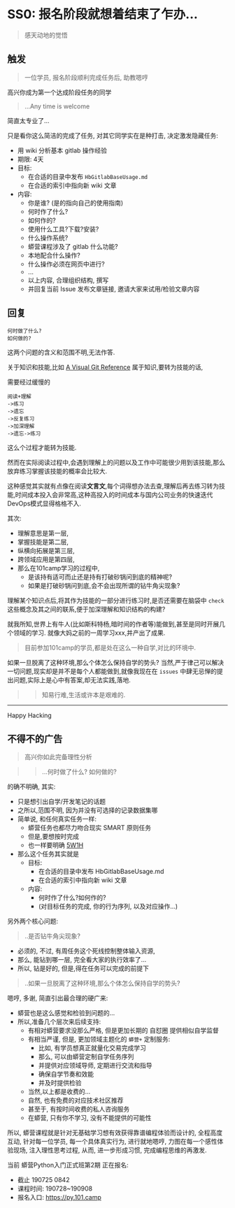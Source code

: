 # SS0: 报名阶段就想着结束了乍办...
> 感天动地的觉悟


## 触发
> 一位学员, 报名阶段顺利完成任务后, 助教嗯哼

高兴你成为第一个达成阶段任务的同学

> ...Any time is welcome

简直太专业了...

只是看你这么简洁的完成了任务, 对其它同学实在是种打击, 
决定激发隐藏任务:

- 用 wiki 分析基本 gitlab 操作经验
- 期限: 4天
- 目标:
    + 在合适的目录中发布 `HbGitlabBaseUsage.md`
    + 在合适的索引中指向新 wiki 文章
- 内容:
    + 你是谁? (是的指向自己的使用指南)
    + 何时作了什么?
    + 如何作的?
    + 使用什么工具?下载?安装?
    + 什么操作系统?
    + 蟒营课程涉及了 gitlab 什么功能?
    + 本地配合什么操作?
    + 什么操作必须在网页中进行?
    + ...
    + 以上内容, 合理组织结构, 撰写
    + 并回复当前 Issue 发布文章链接, 邀请大家来试用/检验文章内容


## 回复

    何时做了什么?
    如何做的?

这两个问题的含义和范围不明,无法作答. 

关于知识和技能,比如 [A Visual Git Reference](https://marklodato.github.io/visual-git-guide/index-en.html) 属于知识,要转为技能的话,

需要经过缓慢的

    阅读+理解
    ->练习
    ->遗忘
    ->反复练习
    ->加深理解
    ->遗忘->练习

这么个过程才能转为技能. 

然而在实际阅读过程中,会遇到理解上的问题以及工作中可能很少用到该技能,那么放弃练习掌握该技能的概率会比较大. 

这种感觉其实就有点像在阅读**文言文**,每个词得想办法去查,理解后再去练习转为技能,时间成本投入会非常高,这种高投入的时间成本与国内公司业务的快速迭代DevOps模式显得格格不入. 

其次:

- 理解意思是第一层,
- 掌握技能是第二层,
- 纵横向拓展是第三层,
- 跨领域应用是第四层,
- 那么在101camp学习的过程中,
    + 是该持有适可而止还是持有打破砂锅问到底的精神呢?
    + 如果是打破砂锅问到底,会不会出现所谓的钻牛角尖现象?

理解某个知识点后,将其作为技能的一部分进行练习时,是否还需要在脑袋中 `check` 这些概念及其之间的联系,便于加深理解和知识结构的构建?

就我所知,世界上有牛人(比如斯科特杨,暗时间的作者等)能做到,甚至是同时开展几个领域的学习. 就像大妈之前的一周学习xxx,并产出了成果. 

> 目前参加101camp的学员,都是处在这么一种自学,对比的环境中. 

如果一旦脱离了这种环境,那么个体怎么保持自学的势头?
当然,严于律己可以解决一切问题,现实却是并不是每个人都能做到,就像我现在在 `issues` 
中肆无忌惮的提出问题,实际上是心中有答案,却无法实践,落地. 

>> 知易行难,生活或许本是艰难的. 


----------------------------------------------
Happy Hacking


## 不得不的广告
> 高兴你如此完备理性分析

>> ...何时做了什么? 如何做的?

的确不明确, 其实:

- 只是想引出自学/开发笔记的话题
- 之所以,范围不明, 因为并没有可选择的记录数据集哪
- 简单说, 和任何真实任务一样:
    + 蟒营任务也都尽力吻合现实 SMART 原则任务
    + 但是,要想按时完成
    + 也一样要明确 [5W1H](https://wiki.woodpecker.org.cn/moin/5W1H)
- 那么这个任务其实就是
    + 目标:
        * 在合适的目录中发布 HbGitlabBaseUsage.md
        * 在合适的索引中指向新 wiki 文章
    + 内容:
        * 何时作了什么?如何作的?
        * (对目标任务的完成, 你的行为序列, 以及对应操作...)

另外两个核心问题:

> ..是否钻牛角尖现象?

- 必须的, 不过, 有周任务这个死线控制整体输入资源,
- 那么, 能钻到哪一层, 完全看大家的执行效率了...
- 所以, 钻是好的, 但是,得在任务可以完成的前提下

> ..如果一旦脱离了这种环境,那么个体怎么保持自学的势头?

嗯哼, 多谢, 简直引出最合理的硬广来:

- 蟒营也是这么感觉和检验到问题的...
- 所以,准备几个层次来后续支持:
    + 有相对蟒营要求没那么严格, 但是更加长期的 自怼圈 提供相似自学监督
    + 有相当严谨, 但是, 更加领域主题化的 `蟒营+` 定制服务:
        * 比如, 有学员想真正就量化交易完成学习
        * 那么, 可以由蟒营定制自学任务序列
        * 并提供对应领域导师, 定期进行交流和指导
        * 确保自学节奏和效能
        * 并及时提供检验
    + 当然,以上都是收费的...
    + 自然, 也有免费的对应技术社区推荐
    + 甚至于, 有按时间收费的私人咨询服务
    + 在蟒营, 只有你不学习, 没有不能提供的可能性

所以, 蟒营课程就是针对无基础学习想有效获得靠谱编程体验而设计的,
全程高度互动,
针对每一位学员, 每一个具体真实行为, 进行就地嗯哼,
力图在每一个感性体验现场, 注入理性思考过程,
从而, 进一步形成习惯,
完成编程思维的再激发.

当前 蟒营Python入门正式班第2期 正在报名:

- 截止 190725 0842
- 课程时间: 190728~190908
- 报名入口: https://py.101.camp
